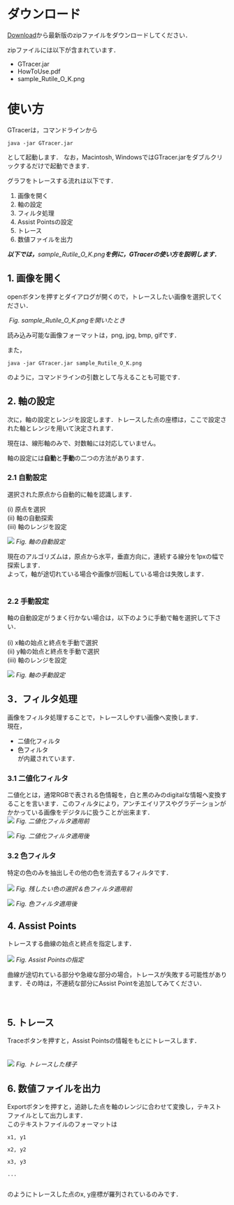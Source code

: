 # ダウンロード #
[Download](http://code.google.com/p/gtracer/downloads/list)から最新版のzipファイルをダウンロードしてください．


zipファイルには以下が含まれています．
  * GTracer.jar
  * HowToUse.pdf
  * sample\_Rutile\_O\_K.png



# 使い方 #
GTracerは，コマンドラインから
```
java -jar GTracer.jar
```
として起動します．
なお，Macintosh, WindowsではGTracer.jarをダブルクリックするだけで起動できます．



グラフをトレースする流れは以下です．
  1. 画像を開く
  1. 軸の設定
  1. フィルタ処理
  1. Assist Pointsの設定
  1. トレース
  1. 数値ファイルを出力


_**以下では，**_sample\_Rutile\_O\_K.png_**を例に，GTracerの使い方を説明します．**_

## 1. 画像を開く ##
openボタンを押すとダイアログが開くので，トレースしたい画像を選択してください．

![![](http://wiki.gtracer.googlecode.com/hg/img/screenshot/small/open.png)](http://wiki.gtracer.googlecode.com/hg/img/screenshot/open.png)
_Fig. sample\_Rutile\_O\_K.pngを開いたとき_


読み込み可能な画像フォーマットは，png, jpg, bmp, gifです．

また，
```
java -jar GTracer.jar sample_Rutile_O_K.png
```
のように，コマンドラインの引数として与えることも可能です．

## 2. 軸の設定 ##
次に，軸の設定とレンジを設定します．トレースした点の座標は，ここで設定された軸とレンジを用いて決定されます．

現在は、線形軸のみで、対数軸には対応していません。

軸の設定には**自動**と**手動**の二つの方法があります．

### 2.1 自動設定 ###
選択された原点から自動的に軸を認識します．

(i)   原点を選択 <br>
(ii)  軸の自動探索 <br>
(iii) 軸のレンジを設定 <br>

<a href='http://wiki.gtracer.googlecode.com/hg/img/screenshot/axis.png'><img src='http://wiki.gtracer.googlecode.com/hg/img/screenshot/small/axis.png' /></a>
<i>Fig. 軸の自動設定</i>

現在のアルゴリズムは，原点から水平，垂直方向に，連続する線分を1pxの幅で探索します．<br>
よって，軸が途切れている場合や画像が回転している場合は失敗します．<br>
<br>
<h3>2.2 手動設定</h3>
軸の自動設定がうまく行かない場合は，以下のように手動で軸を選択して下さい．<br>
<br>
(i)   x軸の始点と終点を手動で選択 <br>
(ii)  y軸の始点と終点を手動で選択 <br>
(iii) 軸のレンジを設定 <br>

<a href='http://wiki.gtracer.googlecode.com/hg/img/screenshot/axis-manual.png'><img src='http://wiki.gtracer.googlecode.com/hg/img/screenshot/small/axis-manual.png' /></a>
<i>Fig. 軸の手動設定</i>

<h2>3．フィルタ処理</h2>
画像をフィルタ処理することで，トレースしやすい画像へ変換します．<br>
現在，<br>
<ul><li>二値化フィルタ<br>
</li><li>色フィルタ<br>
が内蔵されています．</li></ul>

<h3>3.1 二値化フィルタ</h3>
二値化とは，通常RGBで表される色情報を，白と黒のみのdigitalな情報へ変換することを言います．このフィルタにより，アンチエイリアスやグラデーションがかかっている画像をデジタルに扱うことが出来ます．<br>
<a href='http://wiki.gtracer.googlecode.com/hg/img/screenshot/bin1.png'><img src='http://wiki.gtracer.googlecode.com/hg/img/screenshot/small/bin1.png' /></a>
<i>Fig. 二値化フィルタ適用前</i>


<a href='http://wiki.gtracer.googlecode.com/hg/img/screenshot/bin2.png'><img src='http://wiki.gtracer.googlecode.com/hg/img/screenshot/small/bin2.png' /></a>
<i>Fig. 二値化フィルタ適用後</i>

<h3>3.2 色フィルタ</h3>
特定の色のみを抽出しその他の色を消去するフィルタです．<br>
<br>
<a href='http://wiki.gtracer.googlecode.com/hg/img/screenshot/setcolor.png'><img src='http://wiki.gtracer.googlecode.com/hg/img/screenshot/small/setcolor.png' /></a>
<i>Fig. 残したい色の選択＆色フィルタ適用前</i>


<a href='http://wiki.gtracer.googlecode.com/hg/img/screenshot/colorcut.png'><img src='http://wiki.gtracer.googlecode.com/hg/img/screenshot/small/colorcut.png' /></a>
<i>Fig. 色フィルタ適用後</i>


<h2>4. Assist Points</h2>
トレースする曲線の始点と終点を指定します．<br>
<br>
<a href='http://wiki.gtracer.googlecode.com/hg/img/screenshot/setAP.png'><img src='http://wiki.gtracer.googlecode.com/hg/img/screenshot/small/setAP.png' /></a>
<i>Fig. Assist Pointsの指定</i>


曲線が途切れている部分や急峻な部分の場合，トレースが失敗する可能性があります．その時は，不連続な部分にAssist Pointを追加してみてください．<br>
<br>
<br>
<h2>5. トレース</h2>
Traceボタンを押すと，Assist Pointsの情報をもとにトレースします．<br>
<br>
<br>
<a href='http://wiki.gtracer.googlecode.com/hg/img/screenshot/traced.png'><img src='http://wiki.gtracer.googlecode.com/hg/img/screenshot/small/traced.png' /></a>
<i>Fig. トレースした様子</i>

<h2>6. 数値ファイルを出力</h2>

Exportボタンを押すと，追跡した点を軸のレンジに合わせて変換し，テキストファイルとして出力します．<br>
このテキストファイルのフォーマットは<br>
<pre><code>x1, y1<br>
x2, y2<br>
x3, y3<br>
...<br>
</code></pre>
のようにトレースした点のx, y座標が羅列されているのみです．